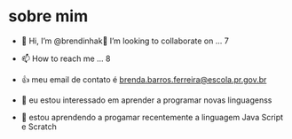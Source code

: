 # sobre mim
- 👋 Hi, I’m @brendinhak💞️ I’m looking to collaborate on ...
7
- 📫 How to reach me ...
8

- :+1: meu email de contato é brenda.barros.ferreira@escola.pr.gov.br
- 👀 eu estou interessado em aprender a programar novas linguagenss
- 🌱 estou aprendendo a progamar recentemente a linguagem Java Script e Scratch
